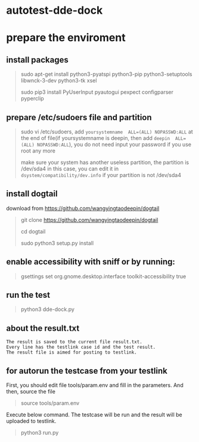 # autotest-dde-dock

# prepare the enviroment
## install packages
> sudo apt-get install python3-pyatspi python3-pip python3-setuptools libwnck-3-dev  python3-tk xsel
>
> sudo pip3 install PyUserInput pyautogui pexpect configparser pyperclip

## prepare /etc/sudoers file and partition 
> sudo vi /etc/sudoers, add `yoursystemname  ALL=(ALL) NOPASSWD:ALL` at the end of file(if yoursystemname is deepin, then add `deepin  ALL=(ALL) NOPASSWD:ALL`), you do not need input your password if you use root any more
>
> make sure your system has another useless partition, the partition is /dev/sda4 in this case, you can edit it in `dsystem/compatibility/dev.info` if your partition is not /dev/sda4

## install dogtail
download from https://github.com/wangyingtaodeepin/dogtail
> git clone https://github.com/wangyingtaodeepin/dogtail
>
> cd dogtail
>
> sudo python3 setup.py install

## enable accessibility with sniff or by running:
> gsettings set org.gnome.desktop.interface toolkit-accessibility true

## run the test
> python3 dde-dock.py

## about the result.txt
```
The result is saved to the current file result.txt.
Every line has the testlink case id and the test result.
The result file is aimed for posting to testlink.
```

## for autorun the testcase from your testlink
First, you should edit file tools/param.env and fill in the parameters.
And then, source the file
> source tools/param.env

Execute below command. The testcase will be run and the result will be uploaded to testlink.
> python3 run.py


